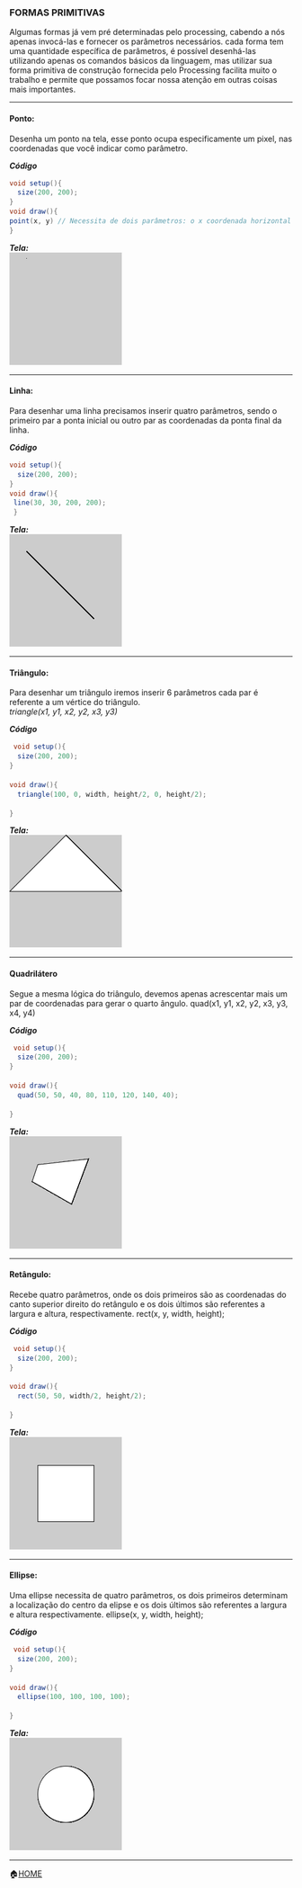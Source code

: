###  FORMAS PRIMITIVAS

Algumas formas já vem pré determinadas pelo processing, cabendo a nós apenas invocá-las e fornecer os parâmetros necessários. cada forma tem uma quantidade específica de parâmetros, é possível desenhá-las utilizando apenas os comandos básicos da linguagem, mas utilizar sua forma primitiva de construção fornecida pelo Processing facilita muito o trabalho e permite que possamos focar nossa atenção em outras coisas mais importantes.

______

#### Ponto:
Desenha um ponto na tela, esse ponto ocupa especificamente um pixel, nas coordenadas que você indicar como parâmetro.

***Código***
```Java
void setup(){
  size(200, 200);
}
void draw(){
point(x, y) // Necessita de dois parâmetros: o x coordenada horizontal e y a coordenada vertical 
}
```
***Tela:***<br>
![Ponto](https://github.com/Evaldo-comp/Processing/blob/master/Java/Exemplos/intro/ponto/point.png)

______

#### Linha:

Para desenhar uma linha precisamos inserir quatro parâmetros, sendo o primeiro par a ponta inicial ou outro par as coordenadas da ponta final da linha.

***Código***
```Java
void setup(){
  size(200, 200);
}
void draw(){
 line(30, 30, 200, 200);
 }
```
***Tela:***<br>
![Linha](https://github.com/Evaldo-comp/Processing/blob/master/Java/Exemplos/intro/line/line.png)

______

#### Triângulo:
Para desenhar um triângulo iremos inserir 6 parâmetros cada par é referente a um vértice do triângulo.<br> 
*triangle(x1, y1, x2, y2, x3, y3)*

***Código***
```Java
 void setup(){
  size(200, 200);
}

void draw(){
  triangle(100, 0, width, height/2, 0, height/2);
  
}
```
***Tela:***<br>
![Triângulo](https://github.com/Evaldo-comp/Processing/blob/master/Java/Exemplos/intro/triangle/triangulo.png)


______


#### Quadrilátero
Segue a mesma lógica do triângulo, devemos apenas acrescentar mais um par de coordenadas para gerar o quarto ângulo.
quad(x1, y1, x2, y2, x3, y3, x4, y4)

***Código***
```Java
 void setup(){
  size(200, 200);
}

void draw(){
  quad(50, 50, 40, 80, 110, 120, 140, 40);
  
}
```
***Tela:***<br>
![Quadrilátero](https://github.com/Evaldo-comp/Processing/blob/master/Java/Exemplos/intro/quadrilatero/quad.png)


______


#### Retângulo:
Recebe quatro parâmetros, onde os dois primeiros são as coordenadas do canto superior direito do retângulo e os dois últimos são referentes a largura e altura, respectivamente.
rect(x, y, width, height);

***Código***
```Java
 void setup(){
  size(200, 200);
}

void draw(){
  rect(50, 50, width/2, height/2);
  
}
```
***Tela:***<br>
![Retângulo](https://github.com/Evaldo-comp/Processing/blob/master/Java/Exemplos/intro/rect/rect.png)


______


#### Ellipse:
Uma ellipse necessita de quatro parâmetros, os dois primeiros determinam a localização do centro da elipse e os dois últimos são referentes a largura e altura respectivamente.
ellipse(x, y, width, height);

***Código***
```Java
 void setup(){
  size(200, 200);
}

void draw(){
  ellipse(100, 100, 100, 100);
  
}
```
***Tela:***<br>
![Ellipse](https://github.com/Evaldo-comp/Processing/blob/master/Java/Exemplos/intro/ellipse/ellipse.png)


______
:house:[HOME](https://github.com/Evaldo-comp/Processing)





















